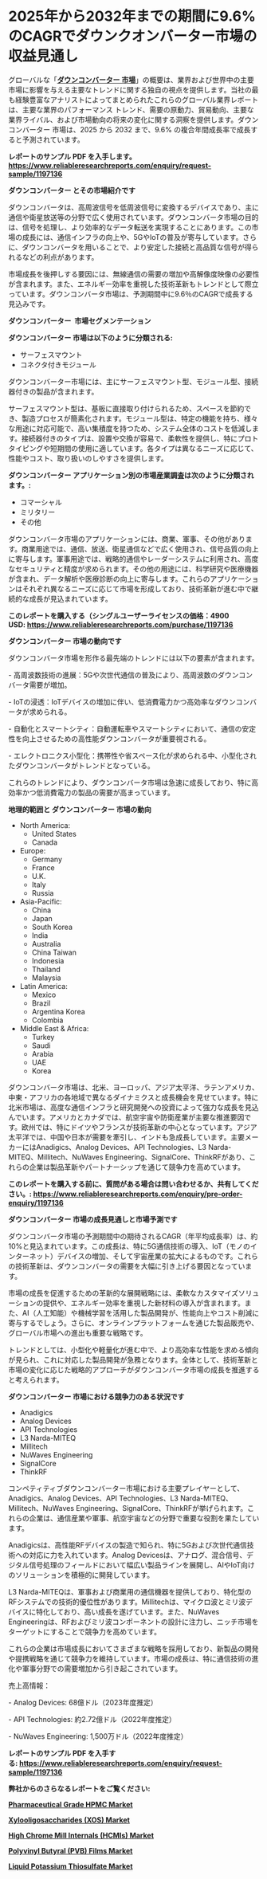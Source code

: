 <p><h1>2025年から2032年までの期間に9.6%のCAGRでダウンクオンバーター市場の収益見通し</h1></p><p>グローバルな「<a href="https://www.reliableresearchreports.com/down-converters-r1197136?utm_campaign=110&utm_medium=6&utm_source=Github&utm_content=ia&utm_term=01022025&utm_id=down-converters"><strong>ダウンコンバーター 市場</strong></a>」の概要は、業界および世界中の主要市場に影響を与える主要なトレンドに関する独自の視点を提供します。当社の最も経験豊富なアナリストによってまとめられたこれらのグローバル業界レポートは、主要な業界のパフォーマンス トレンド、需要の原動力、貿易動向、主要な業界ライバル、および市場動向の将来の変化に関する洞察を提供します。ダウンコンバーター 市場は、2025 から 2032 まで、9.6% の複合年間成長率で成長すると予測されています。</p>
<p><strong>レポートのサンプル PDF を入手します。</strong><strong><a href="https://www.reliableresearchreports.com/enquiry/request-sample/1197136?utm_campaign=110&utm_medium=6&utm_source=Github&utm_content=ia&utm_term=01022025&utm_id=down-converters">https://www.reliableresearchreports.com/enquiry/request-sample/1197136</a></strong></p>
<p><strong>ダウンコンバーター とその市場紹介です</strong></p>
<p><p>ダウンコンバータは、高周波信号を低周波信号に変換するデバイスであり、主に通信や衛星放送等の分野で広く使用されています。ダウンコンバータ市場の目的は、信号を処理し、より効率的なデータ転送を実現することにあります。この市場の成長には、通信インフラの向上や、5GやIoTの普及が寄与しています。さらに、ダウンコンバータを用いることで、より安定した接続と高品質な信号が得られるなどの利点があります。</p><p>市場成長を後押しする要因には、無線通信の需要の増加や高解像度映像の必要性が含まれます。また、エネルギー効率を重視した技術革新もトレンドとして際立っています。ダウンコンバータ市場は、予測期間中に9.6％のCAGRで成長する見込みです。</p><strong><a href="|AUTHORITHY_DOMAIN_URL|?utm_campaign=110&utm_medium=6&utm_source=Github&utm_content=ia&utm_term=01022025&utm_id=down-converters"></a></strong></p>
<p><strong>ダウンコンバーター&nbsp;</strong><strong>&nbsp;市場セグメンテーション</strong></p>
<p><strong>ダウンコンバーター 市場は以下のように分類される:</strong>&nbsp;</p>
<p><ul><li>サーフェスマウント</li><li>コネクタ付きモジュール</li></ul></p>
<p><p>ダウンコンバーター市場には、主にサーフェスマウント型、モジュール型、接続器付きの製品が含まれます。</p><p>サーフェスマウント型は、基板に直接取り付けられるため、スペースを節約でき、製造プロセスが簡素化されます。モジュール型は、特定の機能を持ち、様々な用途に対応可能で、高い集積度を持つため、システム全体のコストを低減します。接続器付きのタイプは、設置や交換が容易で、柔軟性を提供し、特にプロトタイピングや短期間の使用に適しています。各タイプは異なるニーズに応じて、性能やコスト、取り扱いのしやすさを提供します。</p></p>
<p><strong> ダウンコンバーター アプリケーション別の市場産業調査は次のように分類されます。:</strong></p>
<p><ul><li>コマーシャル</li><li>ミリタリー</li><li>その他</li></ul></p>
<p><p>ダウンコンバータ市場のアプリケーションには、商業、軍事、その他があります。商業用途では、通信、放送、衛星通信などで広く使用され、信号品質の向上に寄与します。軍事用途では、戦略的通信やレーダーシステムに利用され、高度なセキュリティと精度が求められます。その他の用途には、科学研究や医療機器が含まれ、データ解析や医療診断の向上に寄与します。これらのアプリケーションはそれぞれ異なるニーズに応じて市場を形成しており、技術革新が進む中で継続的な成長が見込まれています。</p></p>
<p><strong>このレポートを購入する（シングルユーザーライセンスの価格：4900 USD:</strong><strong>&nbsp;<a href="https://www.reliableresearchreports.com/purchase/1197136?utm_campaign=110&utm_medium=6&utm_source=Github&utm_content=ia&utm_term=01022025&utm_id=down-converters">https://www.reliableresearchreports.com/purchase/1197136</a></strong></p>
<p><strong>ダウンコンバーター 市場の動向です</strong></p>
<p><p>ダウンコンバータ市場を形作る最先端のトレンドには以下の要素が含まれます。</p><p>- 高周波数技術の進展：5Gや次世代通信の普及により、高周波数のダウンコンバータ需要が増加。</p><p>- IoTの浸透：IoTデバイスの増加に伴い、低消費電力かつ高効率なダウンコンバータが求められる。</p><p>- 自動化とスマートシティ：自動運転車やスマートシティにおいて、通信の安定性を向上させるための高性能ダウンコンバータが重要視される。</p><p>- エレクトロニクス小型化：携帯性や省スペース化が求められる中、小型化されたダウンコンバータがトレンドとなっている。</p><p>これらのトレンドにより、ダウンコンバータ市場は急速に成長しており、特に高効率かつ低消費電力の製品の需要が高まっています。</p></p>
<p><strong>地理的範囲と ダウンコンバーター 市場の動向</strong></p>
<p><ul>
    <li>
        North America:
        <ul>
            <li>United States</li>
            <li>Canada</li>
        </ul>
    </li>
    <li>
        Europe:
        <ul>
            <li>Germany</li>
            <li>France</li>
            <li>U.K.</li>
            <li>Italy</li>
            <li>Russia</li>
        </ul>
    </li>
    <li>
        Asia-Pacific:
        <ul>
            <li>China</li>
            <li>Japan</li>
            <li>South Korea</li>
            <li>India</li>
            <li>Australia</li>
            <li>China Taiwan</li>
            <li>Indonesia</li>
            <li>Thailand</li>
            <li>Malaysia</li>
        </ul>
    </li>
    <li>
        Latin America:
        <ul>
            <li>Mexico</li>
            <li>Brazil</li>
            <li>Argentina Korea</li>
            <li>Colombia</li>
        </ul>
    </li>
    <li>
        Middle East & Africa:
        <ul>
            <li>Turkey</li>
            <li>Saudi</li>
            <li>Arabia</li>
            <li>UAE</li>
            <li>Korea</li>
        </ul>
    </li>
    </ul></p>
<p><p>ダウンコンバータ市場は、北米、ヨーロッパ、アジア太平洋、ラテンアメリカ、中東・アフリカの各地域で異なるダイナミクスと成長機会を見せています。特に北米市場は、高度な通信インフラと研究開発への投資によって強力な成長を見込んでいます。アメリカとカナダでは、航空宇宙や防衛産業が主要な推進要因です。欧州では、特にドイツやフランスが技術革新の中心となっています。アジア太平洋では、中国や日本が需要を牽引し、インドも急成長しています。主要メーカーにはAnadigics、Analog Devices、API Technologies、L3 Narda-MITEQ、Millitech、NuWaves Engineering、SignalCore、ThinkRFがあり、これらの企業は製品革新やパートナーシップを通じて競争力を高めています。</p></p>
<p><strong>このレポートを購入する前に、質問がある場合は問い合わせるか、共有してください。:&nbsp;<a href="https://www.reliableresearchreports.com/enquiry/pre-order-enquiry/1197136?utm_campaign=110&utm_medium=6&utm_source=Github&utm_content=ia&utm_term=01022025&utm_id=down-converters">https://www.reliableresearchreports.com/enquiry/pre-order-enquiry/1197136</a></strong></p>
<p><strong>ダウンコンバーター 市場の成長見通しと市場予測です</strong></p>
<p><p>ダウンコンバータ市場の予測期間中の期待されるCAGR（年平均成長率）は、約10%と見込まれています。この成長は、特に5G通信技術の導入、IoT（モノのインターネット）デバイスの増加、そして宇宙産業の拡大によるものです。これらの技術革新は、ダウンコンバータの需要を大幅に引き上げる要因となっています。</p><p>市場の成長を促進するための革新的な展開戦略には、柔軟なカスタマイズソリューションの提供や、エネルギー効率を重視した新材料の導入が含まれます。また、AI（人工知能）や機械学習を活用した製品開発が、性能向上やコスト削減に寄与するでしょう。さらに、オンラインプラットフォームを通じた製品販売や、グローバル市場への進出も重要な戦略です。</p><p>トレンドとしては、小型化や軽量化が進む中で、より高効率な性能を求める傾向が見られ、これに対応した製品開発が急務となります。全体として、技術革新と市場の変化に応じた戦略的アプローチがダウンコンバータ市場の成長を推進すると考えられます。</p></p>
<p><strong>ダウンコンバーター 市場における競争力のある状況です</strong></p>
<p><ul><li>Anadigics</li><li>Analog Devices</li><li>API Technologies</li><li>L3 Narda-MITEQ</li><li>Millitech</li><li>NuWaves Engineering</li><li>SignalCore</li><li>ThinkRF</li></ul></p>
<p><p>コンペティティブダウンコンバーター市場における主要プレイヤーとして、Anadigics、Analog Devices、API Technologies、L3 Narda-MITEQ、Millitech、NuWaves Engineering、SignalCore、ThinkRFが挙げられます。これらの企業は、通信産業や軍事、航空宇宙などの分野で重要な役割を果たしています。</p><p>Anadigicsは、高性能RFデバイスの製造で知られ、特に5Gおよび次世代通信技術への対応に力を入れています。Analog Devicesは、アナログ、混合信号、デジタル信号処理のフィールドにおいて幅広い製品ラインを展開し、AIやIoT向けのソリューションを積極的に開発しています。</p><p>L3 Narda-MITEQは、軍事および商業用の通信機器を提供しており、特化型のRFシステムでの技術的優位性があります。Millitechは、マイクロ波とミリ波デバイスに特化しており、高い成長を遂げています。また、NuWaves Engineeringは、RFおよびミリ波コンポーネントの設計に注力し、ニッチ市場をターゲットにすることで競争力を高めています。</p><p>これらの企業は市場成長においてさまざまな戦略を採用しており、新製品の開発や提携戦略を通じて競争力を維持しています。市場の成長は、特に通信技術の進化や軍事分野での需要増加から引き起こされています。</p><p>売上高情報：</p><p>- Analog Devices: 68億ドル（2023年度推定）</p><p>- API Technologies: 約2.72億ドル（2022年度推定）</p><p>- NuWaves Engineering: 1,500万ドル（2022年度推定）</p></p>
<p><strong>レポートのサンプル PDF を入手する:&nbsp;<a href="https://www.reliableresearchreports.com/enquiry/request-sample/1197136?utm_campaign=110&utm_medium=6&utm_source=Github&utm_content=ia&utm_term=01022025&utm_id=down-converters">https://www.reliableresearchreports.com/enquiry/request-sample/1197136</a></strong></p>
<p></p>
<p></p>
<p></p>
<p></p>
<p><strong>弊社からのさらなるレポートをご覧ください:</strong></p>
<p><strong><p><a href="https://github.com/tamiaknaub6/Market-Research-Report-List-1/blob/main/pharmaceutical-grade-hpmc-market.md?utm_campaign=110&utm_medium=6&utm_source=Github&utm_content=ia&utm_term=01022025&utm_id=down-converters">Pharmaceutical Grade HPMC Market</a></p><p><a href="https://github.com/gamuoodhub/Market-Research-Report-List-1/blob/main/xylooligosaccharides-xos-market.md?utm_campaign=110&utm_medium=6&utm_source=Github&utm_content=ia&utm_term=01022025&utm_id=down-converters">Xylooligosaccharides (XOS) Market</a></p><p><a href="https://github.com/mathastilley812967/Market-Research-Report-List-1/blob/main/high-chrome-mill-internals-hcmis-market.md?utm_campaign=110&utm_medium=6&utm_source=Github&utm_content=ia&utm_term=01022025&utm_id=down-converters">High Chrome Mill Internals (HCMIs) Market</a></p><p><a href="https://github.com/uramalorr/Market-Research-Report-List-1/blob/main/polyvinyl-butyral-pvb-films-market.md?utm_campaign=110&utm_medium=6&utm_source=Github&utm_content=ia&utm_term=01022025&utm_id=down-converters">Polyvinyl Butyral (PVB) Films Market</a></p><p><a href="https://github.com/mayabungard8092/Market-Research-Report-List-1/blob/main/liquid-potassium-thiosulfate-market.md?utm_campaign=110&utm_medium=6&utm_source=Github&utm_content=ia&utm_term=01022025&utm_id=down-converters">Liquid Potassium Thiosulfate Market</a></p></strong></p>